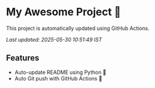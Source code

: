 # My Awesome Project 🚀

This project is automatically updated using GitHub Actions.

_Last updated: 2025-05-30 10:51:49 IST_

## Features
- Auto-update README using Python 🐍
- Auto Git push with GitHub Actions 🤖
